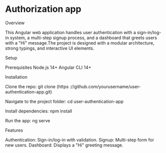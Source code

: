 # Authorization app

Overview

This Angular web application handles user authentication with a sign-in/log-in system, a multi-step signup process, and a dashboard that greets users with a "Hi" message.The project is designed with a modular architecture, strong typings, and interactive UI elements.

Setup

Prerequisites
Node.js 14+
Angular CLI 14+

Installation

Clone the repo: git clone (https ://github.com/yourusername/user-authentication-app.git)

Navigate to the project folder: cd user-authentication-app

Install dependencies: npm install

Run the app: ng serve

Features

Authentication: Sign-in/log-in with validation.
Signup: Multi-step form for new users.
Dashboard: Displays a "Hi" greeting message.
